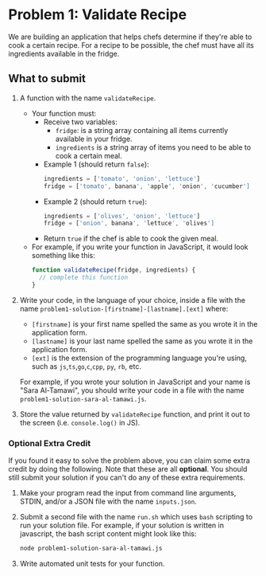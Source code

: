 # Problem 1: Validate Recipe

We are building an application that helps chefs determine if they're able to cook a certain recipe. For a recipe to be possible, the chef must have all its ingredients available in the fridge.

## What to submit

1. A function with the name `validateRecipe`.
    - Your function must:
      - Receive two variables:
        - `fridge`: is a string array containing all items currently available in your fridge.
        - `ingredients` is a string array of items you need to be able to cook a certain meal.
      - Example 1 (should return `false`):
        ```js
        ingredients = ['tomato', 'onion', 'lettuce']
        fridge = ['tomato', banana', 'apple', 'onion', 'cucumber']
        ```
      - Example 2 (should return `true`):
        ```js
        ingredients = ['olives', 'onion', 'lettuce']
        fridge = ['onion', banana', 'lettuce', 'olives']
        ```
      - Return `true` if the chef is able to cook the given meal.
    - For example, if you write your function in JavaScript, it would look something like this:
      ```js
      function validateRecipe(fridge, ingredients) {
        // complete this function
      }
      ```

1. Write your code, in the language of your choice, inside a file with the name `problem1-solution-[firstname]-[lastname].[ext]` where:
    - `[firstname]` is your first name spelled the same as you wrote it in the application form.
    - `[lastname]` is your last name spelled the same as you wrote it in the application form.
    - `[ext]` is the extension of the programming language you're using, such as `js`,`ts`,`go`,`c`,`cpp`, `py`, `rb`, etc.
    
    For example, if you wrote your solution in JavaScript and your name is "Sara Al-Tamawi", you should write your code in a file with the name `problem1-solution-sara-al-tamawi.js`.

1. Store the value returned by `validateRecipe` function, and print it out to the screen (i.e. `console.log()` in JS).

### Optional Extra Credit

If you found it easy to solve the problem above, you can claim some extra credit by doing the following. Note that these are all **optional**. You should still submit your solution if you can't do any of these extra requirements.

1. Make your program read the input from command line arguments, STDIN, and/or a JSON file with the name `inputs.json`.
1. Submit a second file with the name `run.sh` which uses `bash` scripting to run your solution file. For example, if your solution is written in javascript, the bash script content might look like this:

    ```bash
    node problem1-solution-sara-al-tamawi.js
    ```
1. Write automated unit tests for your function.

